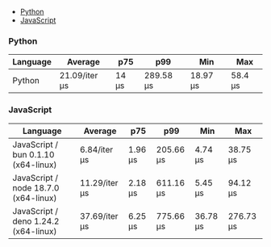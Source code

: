 - [Python](#nanoid-python)
- [JavaScript](#nanoid-javascript)

### <a name="nanoid-python">Python</a>

| Language | Average       | p75   | p99       | Min      | Max     |
| -------- | ------------- | ----- | --------- | -------- | ------- |
| Python   | 21.09/iter µs | 14 µs | 289.58 µs | 18.97 µs | 58.4 µs |

<div id="chart-15"></div>
<script src="https://cdn.jsdelivr.net/npm/apexcharts"></script>
<script>
new ApexCharts(document.querySelector('chart-15'), {"chart":{"height":320,"type":"bar","toolbar":{"show":true},"animations":{"enabled":false}},"series":[{"name":"nanoid","data":[21095]}],"stroke":{"width":1,"curve":"straight"},"xaxis":{"categories":["Python"],"tooltip":{"enabled":false}}})
</script>

### <a name="nanoid-javascript">JavaScript</a>

| Language                             | Average       | p75     | p99       | Min      | Max       |
| ------------------------------------ | ------------- | ------- | --------- | -------- | --------- |
| JavaScript / bun 0.1.10 (x64-linux)  | 6.84/iter µs  | 1.96 µs | 205.66 µs | 4.74 µs  | 38.75 µs  |
| JavaScript / node 18.7.0 (x64-linux) | 11.29/iter µs | 2.18 µs | 611.16 µs | 5.45 µs  | 94.12 µs  |
| JavaScript / deno 1.24.2 (x64-linux) | 37.69/iter µs | 6.25 µs | 775.66 µs | 36.78 µs | 276.73 µs |

<div id="chart-16"></div>
<script src="https://cdn.jsdelivr.net/npm/apexcharts"></script>
<script>
new ApexCharts(document.querySelector('chart-16'), {"chart":{"height":320,"type":"bar","toolbar":{"show":true},"animations":{"enabled":false}},"series":[{"name":"nanoid","data":[6844.96,11288.98,37691.57]}],"stroke":{"width":1,"curve":"straight"},"xaxis":{"categories":["JavaScript / bun 0.1.10 (x64-linux)","JavaScript / node 18.7.0 (x64-linux)","JavaScript / deno 1.24.2 (x64-linux)"],"tooltip":{"enabled":false}}})
</script>

